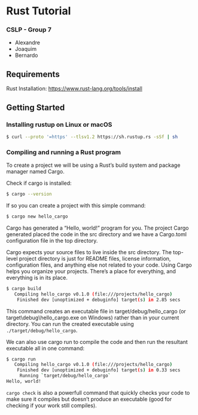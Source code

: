 # Rust Tutorial 

### CSLP - Group 7
- Alexandre
- Joaquim
- Bernardo

## Requirements
Rust Installation: https://www.rust-lang.org/tools/install

## Getting Started

### Installing rustup on Linux or macOS
```bash
$ curl --proto '=https' --tlsv1.2 https://sh.rustup.rs -sSf | sh
```

### Compiling and running a Rust program
To create a project we will be using a Rust’s build system and package manager named Cargo.

Check if cargo is installed:
```bash
$ cargo --version
```
If so you can create a project with this simple command:
```bash
$ cargo new hello_cargo
```
Cargo has generated a “Hello, world!” program for you. The project Cargo generated placed the code in the src directory and we have a Cargo.toml configuration file in the top directory.

Cargo expects your source files to live inside the src directory. The top-level project directory is just for README files, license information, configuration files, and anything else not related to your code. Using Cargo helps you organize your projects. There’s a place for everything, and everything is in its place.

```bash
$ cargo build
   Compiling hello_cargo v0.1.0 (file:///projects/hello_cargo)
    Finished dev [unoptimized + debuginfo] target(s) in 2.85 secs
```
This command creates an executable file in target/debug/hello_cargo (or target\debug\hello_cargo.exe on Windows) rather than in your current directory. 
You can run the created executable using ``./target/debug/hello_cargo``.

We can also use cargo run to compile the code and then run the resultant executable all in one command:
```bash
$ cargo run
   Compiling hello_cargo v0.1.0 (file:///projects/hello_cargo)
    Finished dev [unoptimized + debuginfo] target(s) in 0.33 secs
     Running `target/debug/hello_cargo`
Hello, world!
```

``cargo check`` is also a powerfull command that quickly checks your code to make sure it compiles but doesn’t produce an executable (good for checking if your work still compiles).
